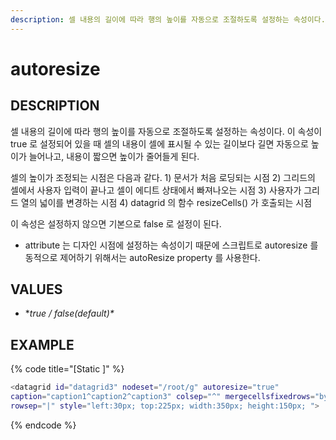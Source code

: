 ```yaml
---
description: 셀 내용의 길이에 따라 행의 높이를 자동으로 조절하도록 설정하는 속성이다.
---
```


# autoresize

## DESCRIPTION

셀 내용의 길이에 따라 행의 높이를 자동으로 조절하도록 설정하는 속성이다. 이 속성이 true 로 설정되어 있을 때 셀의 내용이 셀에 표시될 수 있는 길이보다 길면 자동으로 높이가 늘어나고, 내용이 짧으면 높이가 줄어들게 된다.

셀의 높이가 조정되는 시점은 다음과 같다. 1\) 문서가 처음 로딩되는 시점 2\) 그리드의 셀에서 사용자 입력이 끝나고 셀이 에디트 상태에서 빠져나오는 시점 3\) 사용자가 그리드 열의 넓이를 변경하는 시점 4\) datagrid 의 함수 resizeCells\(\) 가 호출되는 시점

이 속성은 설정하지 않으면 기본으로 false 로 설정이 된다.

* attribute 는 디자인 시점에 설정하는 속성이기 때문에 스크립트로 autoresize 를 동적으로 제어하기 위해서는 autoResize property 를 사용한다. 

## **VALUES**

* **true / false\(default\)\**

## EXAMPLE

{% code title="\[Static \]" %}
```bash
<datagrid id="datagrid3" nodeset="/root/g" autoresize="true" 
caption="caption1^caption2^caption3" colsep="^" mergecellsfixedrows="bycolrec" 
rowsep="|" style="left:30px; top:225px; width:350px; height:150px; ">
```
{% endcode %}

